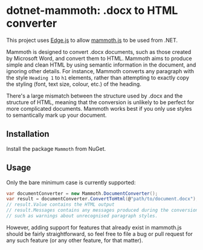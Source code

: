 # dotnet-mammoth: .docx to HTML converter

This project uses [Edge.js](http://tjanczuk.github.io/edge/) to allow [mammoth.js](https://github.com/mwilliamson/mammoth.js) to be used from .NET.

Mammoth is designed to convert .docx documents, such as those created by Microsoft Word, and convert them to HTML. Mammoth aims to produce simple and clean HTML by using semantic information in the document, and ignoring other details. For instance, Mammoth converts any paragraph with the style `Heading 1` to `h1` elements, rather than attempting to exactly copy the styling (font, text size, colour, etc.) of the heading.

There's a large mismatch between the structure used by .docx and the structure of HTML, meaning that the conversion is unlikely to be perfect for more complicated documents. Mammoth works best if you only use styles to semantically mark up your document.

## Installation

Install the package `Mammoth` from NuGet.

## Usage

Only the bare minimum case is currently supported:

```csharp
var documentConverter = new Mammoth.DocumentConverter();
var result = documentConverter.ConvertToHtml(@"path/to/document.docx");
// result.Value contains the HTML output
// result.Messages contains any messages produced during the conversion,
// such as warnings about unrecognised paragraph styles.
```

However, adding support for features that already exist in mammoth.js should be fairly straightforward,
so feel free to file a bug or pull request for any such feature (or any other feature, for that matter).
